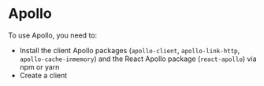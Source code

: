 # Apollo

To use Apollo, you need to:
- Install the client Apollo packages (`apollo-client`, `apollo-link-http`, `apollo-cache-inmemory`) and the React Apollo package (`react-apollo`) via npm or yarn
- Create a client
